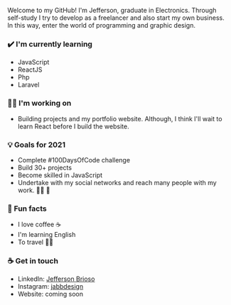 <!-- <img src= "https://github.com/Juel07/Juel07/blob/master/github-banner-BW.png"></img> -->

Welcome to my GitHub! I'm Jefferson, graduate in Electronics. Through self-study I try to develop as a freelancer and also start my own business. In this way, enter the world of programming and graphic design.


### ✔️ I'm currently learning
- JavaScript 
- ReactJS
- Php 
- Laravel

### :man_technologist: I'm working on
- Building projects and my portfolio website. 
Although, I think I'll wait to learn React before I build the website.

### 💡 Goals for 2021
- Complete #100DaysOfCode challenge
- Build 30+ projects 
- Become skilled in JavaScript
- Undertake with my social networks and reach many people with my work. :man_technologist: :art:

### 🌴 Fun facts
- I love coffee :coffee:
- I'm learning English
- To travel :pilot:

### ☕ Get in touch
- LinkedIn: <a href = "https://www.linkedin.com/in/jefferson-brioso-899356199/">Jefferson Brioso</a>
- Instagram: <a href = "https://www.instagram.com/jabbdesign/?hl=es">jabbdesign</a>
- Website: coming soon
<br>
<br>
